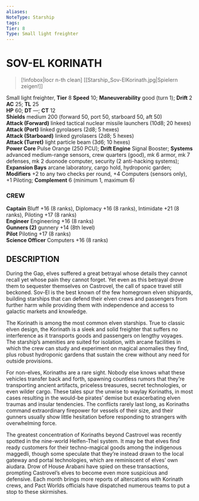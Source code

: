 ```yaml
---
aliases: 
NoteType: Starship
tags: 
Tier: 8
Type: Small light freighter
---
```

# SOV-EL KORINATH
> [!infobox|locr n-th clean]
>  [[Starship_Sov-ElKorinath.jpg|Spielern zeigen!]]
> 
Small light freighter, **Tier** 8 
**Speed** 10; **Maneuverability** good (turn 1); **Drift** 2  
**AC** 25; **TL** 25  
**HP** 60; **DT** —; **CT** 12  
**Shields** medium 200 (forward 50, port 50, starboard 50, aft 50)  
**Attack (Forward)** linked tactical nuclear missile launchers (10d8; 20 hexes)  
**Attack (Port)** linked gyrolasers (2d8; 5 hexes)  
**Attack (Starboard)** linked gyrolasers (2d8; 5 hexes)  
**Attack (Turret)** light particle beam (3d6; 10 hexes)  
**Power Core** Pulse Orange (250 PCU); **Drift Engine** Signal Booster; **Systems** advanced medium-range sensors, crew quarters (good), mk 6 armor, mk 7 defenses, mk 2 duonode computer, security (2 anti-hacking systems); **Expansion Bays** arcane laboratory, cargo hold, hydroponic garden; **Modifiers** +2 to any two checks per round, +4 Computers (sensors only), +1 Piloting; **Complement** 6 (minimum 1, maximum 6)

### CREW

**Captain** Bluff +16 (8 ranks), Diplomacy +16 (8 ranks), Intimidate +21 (8 ranks), Piloting +17 (8 ranks)  
**Engineer** Engineering +16 (8 ranks)  
**Gunners (2)** gunnery +14 (8th level)  
**Pilot** Piloting +17 (8 ranks)  
**Science Officer** Computers +16 (8 ranks)

## DESCRIPTION

During the Gap, elves suffered a great betrayal whose details they cannot recall yet whose pain they cannot forget. Yet even as this betrayal drove them to sequester themselves on Castrovel, the call of space travel still beckoned. Sov-El is the best known of the few homegrown elven shipyards, building starships that can defend their elven crews and passengers from further harm while providing them with independence and access to galactic markets and knowledge.  
  
The Korinath is among the most common elven starships. True to classic elven design, the Korinath is a sleek and solid freighter that suffers no interference as it transports goods and passengers on lengthy voyages. The starship’s amenities are suited for isolation, with arcane facilities in which the crew can study and experiment on magical anomalies they find, plus robust hydroponic gardens that sustain the crew without any need for outside provisions.  
  
For non-elves, Korinaths are a rare sight. Nobody else knows what these vehicles transfer back and forth, spawning countless rumors that they’re transporting ancient artifacts, priceless treasures, secret technologies, or even wilder cargo. These tales spur the unwise to waylay Korinaths, in most cases resulting in the would-be pirates’ demise but exacerbating elven traumas and insular tendencies. The conflicts rarely last long, as Korinaths command extraordinary firepower for vessels of their size, and their gunners usually show little hesitation before responding to strangers with overwhelming force.  
  
The greatest concentration of Korinaths beyond Castrovel was recently spotted in the nine-world Helfen-Thel system. It may be that elves find ready customers for their techno-magical goods among the indigenous maggedli, though some speculate that they’re instead drawn to the local gateway and portal technologies, which are reminiscent of elves’ own aiudara. Drow of House Arabani have spied on these transactions, prompting Castrovel’s elves to become even more suspicious and defensive. Each month brings more reports of altercations with Korinath crews, and Pact Worlds officials have dispatched numerous teams to put a stop to these skirmishes.
